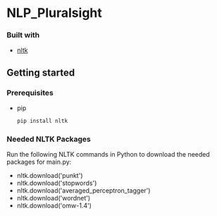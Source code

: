 # NLP_Pluralsight


### Built with

* [nltk](https://www.nltk.org/)


## Getting started

### Prerequisites

* pip
  ```sh
  pip install nltk
  ```

### Needed NLTK Packages
Run the following NLTK commands in Python to download the needed packages for main.py: 
* nltk.download('punkt')
* nltk.download('stopwords')
* nltk.download('averaged_perceptron_tagger')
* nltk.download('wordnet')
* nltk.download('omw-1.4')
